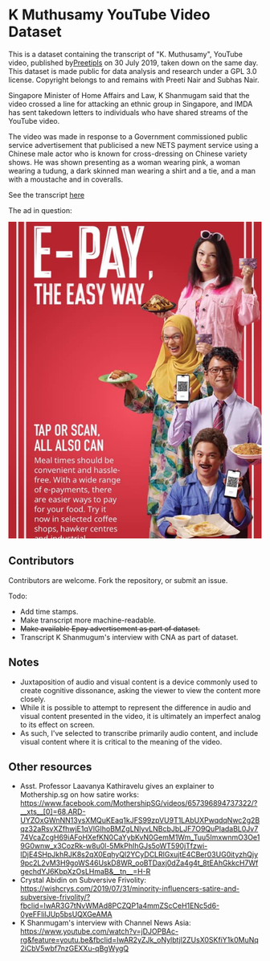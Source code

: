 # K Muthusamy YouTube Video Dataset

This is a dataset containing the transcript of "K. Muthusamy", YouTube video,
published by[Preetipls](https://www.youtube.com/channel/UC3KEpER72ovRAJoX-wL6IGw)
on 30 July 2019, taken down on the same day.
This dataset is made public for data analysis and research under a GPL 3.0 license.
Copyright belongs to and remains with Preeti Nair and Subhas Nair.

Singapore Minister of Home Affairs and Law, K Shanmugam said that the video crossed a line for attacking an ethnic group in Singapore, and IMDA has sent takedown letters to individuals who have shared streams of the YouTube video.

The video was made in response to a Government commissioned public service advertisement that publicised a new NETS payment service using a Chinese male actor who is known for cross-dressing on Chinese variety shows. He was shown presenting as a woman wearing pink, a woman wearing a tudung, a dark skinned man wearing a shirt and a tie, and a man with a moustache and in coveralls.


See the transcript [here](./transcript.txt)

The ad in question:

![](epay.jpg)

## Contributors

Contributors are welcome. Fork the repository, or submit an issue.

Todo:

- Add time stamps.
- Make transcript more machine-readable.
- ~~Make available Epay advertisement as part of dataset.~~
- Transcript K Shanmugum's interview with CNA as part of dataset.

## Notes

- Juxtaposition of audio and visual content is a device commonly used to create cognitive dissonance, asking the viewer to view the content more closely.
- While it is possible to attempt to represent the difference in audio and visual content presented in the video, it is ultimately an imperfect analog to its effect on screen.
- As such, I've selected to transcribe primarily audio content, and include visual content where it is critical to the meaning of the video.

## Other resources

- Asst. Professor Laavanya Kathiravelu gives an explainer to Mothership.sg on how satire works: https://www.facebook.com/MothershipSG/videos/657396894737322/?__xts__[0]=68.ARD-UYZOxGWnNN13ysXMQuKEaq1kJFS99zpVU9T1LAbUXPwqdqNwc2g2Bqz32aRsvXZfhwjE1qVlGIhoBMZgLNlyvLNBcbJbLJF7O9QuPladaBL0Jv774VcaZcgH69iAFoHXefKN0CaYybKvN0GemM1Wm_Tuu5ImxwnmO3Oe19G0wnw_x3CozRk-w8u0l-5MkPhIhGJs5oWT590jTfzwi-lDjE4SHpJkhRJK8s2qX0EqhyQl2YCyDCLRlGxujtE4CBer03UG0ityzhQjy9pc2L2vM3H9goWS46UskD8WR_ooBTDaxj0dZa4g4t_8tEAhGkkcH7WfgechdYJ6KbpXzOsLHmaB&__tn__=H-R
- Crystal Abidin on Subversive Frivolity: https://wishcrys.com/2019/07/31/minority-influencers-satire-and-subversive-frivolity/?fbclid=IwAR3G7tNvWMAd8PCZQP1a4mmZScCeH1ENc5d6-0yeFFIilJUp5bsUQXGeAMA
- K Shanmugam's interview with Channel News Asia: https://www.youtube.com/watch?v=jDJOPBAc-rg&feature=youtu.be&fbclid=IwAR2yZJk_oNylbtjl2ZUsX0SKfiY1k0MuNq2iCbV5wbf7nzGEXXu-qBgWygQ
